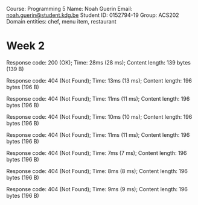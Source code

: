 Course: Programming 5
Name: Noah Guerin
Email: noah.guerin@student.kdg.be
Student ID: 0152794-19
Group: ACS202
Domain entities: chef, menu item, restaurant

<h1>Week 2</h1>




Response code: 200 (OK); Time: 28ms (28 ms); Content length: 139 bytes (139 B)


Response code: 404 (Not Found); Time: 13ms (13 ms); Content length: 196 bytes (196 B)



Response code: 404 (Not Found); Time: 11ms (11 ms); Content length: 196 bytes (196 B)


Response code: 404 (Not Found); Time: 10ms (10 ms); Content length: 196 bytes (196 B)



Response code: 404 (Not Found); Time: 11ms (11 ms); Content length: 196 bytes (196 B)


Response code: 404 (Not Found); Time: 7ms (7 ms); Content length: 196 bytes (196 B)


Response code: 404 (Not Found); Time: 8ms (8 ms); Content length: 196 bytes (196 B)


Response code: 404 (Not Found); Time: 9ms (9 ms); Content length: 196 bytes (196 B)

